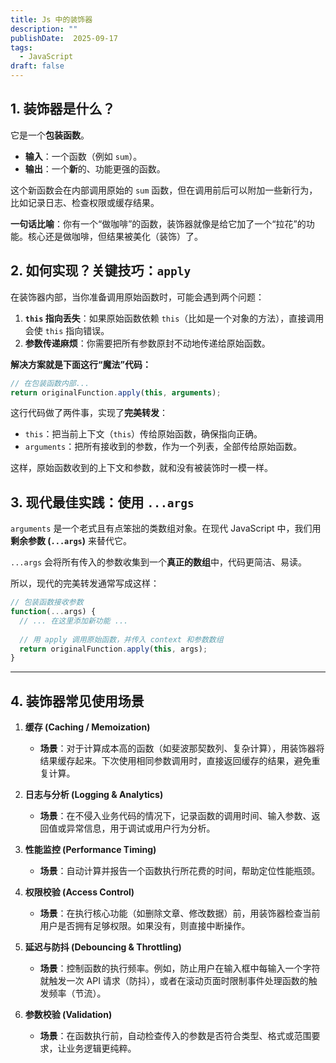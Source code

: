 ```yaml
---
title: Js 中的装饰器
description: ""
publishDate:  2025-09-17
tags:
  - JavaScript
draft: false
---
```





## 1. 装饰器是什么？

它是一个**包装函数**。

*   **输入**：一个函数（例如 `sum`）。
*   **输出**：一个**新**的、功能更强的函数。

这个新函数会在内部调用原始的 `sum` 函数，但在调用前后可以附加一些新行为，比如记录日志、检查权限或缓存结果。

**一句话比喻**：你有一个“做咖啡”的函数，装饰器就像是给它加了一个“拉花”的功能。核心还是做咖啡，但结果被美化（装饰）了。

## 2. 如何实现？关键技巧：`apply`

在装饰器内部，当你准备调用原始函数时，可能会遇到两个问题：
1.  **`this` 指向丢失**：如果原始函数依赖 `this`（比如是一个对象的方法），直接调用会使 `this` 指向错误。
2.  **参数传递麻烦**：你需要把所有参数原封不动地传递给原始函数。

**解决方案就是下面这行“魔法”代码：**

```javascript
// 在包装函数内部...
return originalFunction.apply(this, arguments);
```

这行代码做了两件事，实现了**完美转发**：
*   `this`：把当前上下文（`this`）传给原始函数，确保指向正确。
*   `arguments`：把所有接收到的参数，作为一个列表，全部传给原始函数。

这样，原始函数收到的上下文和参数，就和没有被装饰时一模一样。

## 3. 现代最佳实践：使用 `...args`

`arguments` 是一个老式且有点笨拙的类数组对象。在现代 JavaScript 中，我们用**剩余参数 (`...args`)** 来替代它。

`...args` 会将所有传入的参数收集到一个**真正的数组**中，代码更简洁、易读。

所以，现代的完美转发通常写成这样：

```javascript
// 包装函数接收参数
function(...args) { 
  // ... 在这里添加新功能 ...
  
  // 用 apply 调用原始函数，并传入 context 和参数数组
  return originalFunction.apply(this, args);
}
```

---

## 4. 装饰器常见使用场景

1.  **缓存 (Caching / Memoization)**
    *   **场景**：对于计算成本高的函数（如斐波那契数列、复杂计算），用装饰器将结果缓存起来。下次使用相同参数调用时，直接返回缓存的结果，避免重复计算。

2.  **日志与分析 (Logging & Analytics)**
    *   **场景**：在不侵入业务代码的情况下，记录函数的调用时间、输入参数、返回值或异常信息，用于调试或用户行为分析。

3.  **性能监控 (Performance Timing)**
    *   **场景**：自动计算并报告一个函数执行所花费的时间，帮助定位性能瓶颈。

4.  **权限校验 (Access Control)**
    *   **场景**：在执行核心功能（如删除文章、修改数据）前，用装饰器检查当前用户是否拥有足够权限。如果没有，则直接中断操作。

5.  **延迟与防抖 (Debouncing & Throttling)**
    *   **场景**：控制函数的执行频率。例如，防止用户在输入框中每输入一个字符就触发一次 API 请求（防抖），或者在滚动页面时限制事件处理函数的触发频率（节流）。

6.  **参数校验 (Validation)**
    *   **场景**：在函数执行前，自动检查传入的参数是否符合类型、格式或范围要求，让业务逻辑更纯粹。